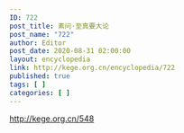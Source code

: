 ```yaml
---
ID: 722
post_title: 素问·至真要大论
post_name: "722"
author: Editor
post_date: 2020-08-31 02:00:00
layout: encyclopedia
link: http://kege.org.cn/encyclopedia/722
published: true
tags: [ ]
categories: [ ]
---
```

http://kege.org.cn/548